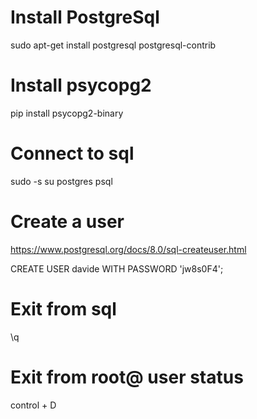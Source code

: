 # Install PostgreSql
sudo apt-get install postgresql postgresql-contrib

# Install psycopg2
pip install psycopg2-binary

# Connect to sql
sudo -s
su postgres
psql

# Create a user
https://www.postgresql.org/docs/8.0/sql-createuser.html

CREATE USER davide WITH PASSWORD 'jw8s0F4';

# Exit from sql
\q

# Exit from root@ user status
control + D

